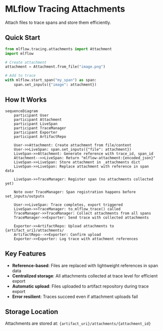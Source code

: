 # MLflow Tracing Attachments

Attach files to trace spans and store them efficiently.

## Quick Start

```python
from mlflow.tracing.attachments import Attachment
import mlflow

# Create attachment
attachment = Attachment.from_file("image.png")

# Add to trace
with mlflow.start_span("my_span") as span:
    span.set_inputs({"image": attachment})
```

## How It Works

```mermaid
sequenceDiagram
    participant User
    participant Attachment
    participant LiveSpan
    participant TraceManager
    participant Exporter
    participant ArtifactRepo

    User->>Attachment: Create attachment from file/content
    User->>LiveSpan: span.set_inputs({"file": attachment})
    LiveSpan->>Attachment: Generate reference with trace_id, span_id
    Attachment-->>LiveSpan: Return "mlflow-attachment:{encoded_json}"
    LiveSpan->>LiveSpan: Store attachment in _attachments dict
    LiveSpan->>LiveSpan: Replace attachment with reference in span data

    LiveSpan->>TraceManager: Register span (no attachments collected yet)

    Note over TraceManager: Span registration happens before set_inputs/outputs

    User->>LiveSpan: Trace completes, export triggered
    LiveSpan->>TraceManager: to_mlflow_trace() called
    TraceManager->>TraceManager: Collect attachments from all spans
    TraceManager->>Exporter: Send trace with collected attachments

    Exporter->>ArtifactRepo: Upload attachments to {artifact_uri}/attachments/
    ArtifactRepo-->>Exporter: Confirm upload
    Exporter->>Exporter: Log trace with attachment references
```

## Key Features

- **Reference-based**: Files are replaced with lightweight references in span data
- **Centralized storage**: All attachments collected at trace level for efficient export
- **Automatic upload**: Files uploaded to artifact repository during trace export
- **Error resilient**: Traces succeed even if attachment uploads fail

## Storage Location

Attachments are stored at: `{artifact_uri}/attachments/{attachment_id}`
